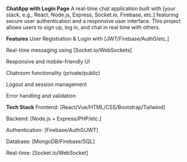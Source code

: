 **ChatApp with Login Page**
A real-time chat application built with [your stack, e.g., React, Node.js, Express, Socket.io, Firebase, etc.] featuring secure user authentication and a responsive user interface. This project allows users to sign up, log in, and chat in real time with others.

**Features**
User Registration & Login with [JWT/Firebase/Auth0/etc.]

Real-time messaging using [Socket.io/WebSockets]

Responsive and mobile-friendly UI

Chatroom functionality (private/public)

Logout and session management

Error handling and validation

**Tech Stack**
Frontend: [React/Vue/HTML/CSS/Bootstrap/Tailwind]

Backend: [Node.js + Express/PHP/etc.]

Authentication: [Firebase/Auth0/JWT]

Database: [MongoDB/Firebase/SQL]

Real-time: [Socket.io/WebSocket]
